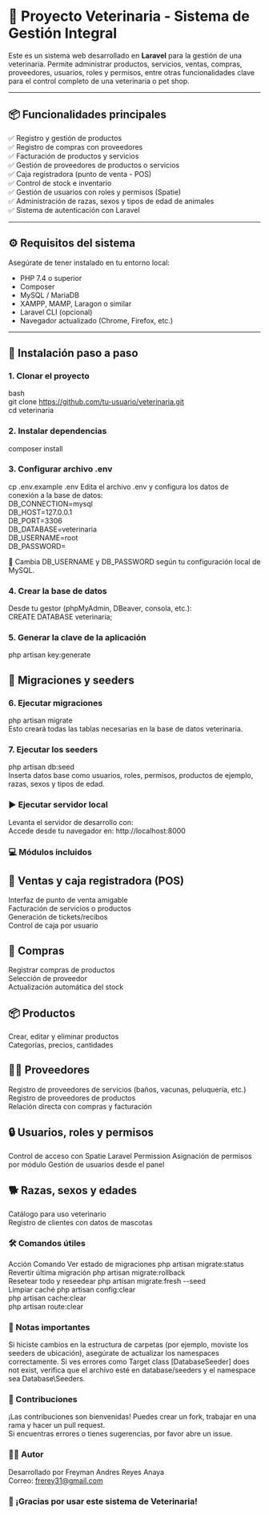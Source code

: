 # 🐶 Proyecto Veterinaria - Sistema de Gestión Integral

Este es un sistema web desarrollado en **Laravel** para la gestión de una veterinaria. Permite administrar productos, servicios, ventas, compras, proveedores, usuarios, roles y permisos, entre otras funcionalidades clave para el control completo de una veterinaria o pet shop.

---

## 📦 Funcionalidades principales

✅ Registro y gestión de productos  
✅ Registro de compras con proveedores  
✅ Facturación de productos y servicios  
✅ Gestión de proveedores de productos o servicios  
✅ Caja registradora (punto de venta - POS)  
✅ Control de stock e inventario  
✅ Gestión de usuarios con roles y permisos (Spatie)  
✅ Administración de razas, sexos y tipos de edad de animales  
✅ Sistema de autenticación con Laravel  

---

## ⚙️ Requisitos del sistema

Asegúrate de tener instalado en tu entorno local:

- PHP 7.4 o superior
- Composer
- MySQL / MariaDB
- XAMPP, MAMP, Laragon o similar
- Laravel CLI (opcional)
- Navegador actualizado (Chrome, Firefox, etc.)

---

## 🚀 Instalación paso a paso

### 1. Clonar el proyecto

bash<br>
git clone https://github.com/tu-usuario/veterinaria.git<br>
cd veterinaria<br>

### 2. Instalar dependencias

composer install<br>

### 3. Configurar archivo .env

cp .env.example .env
Edita el archivo .env y configura los datos de conexión a la base de datos:<br>
DB_CONNECTION=mysql<br>
DB_HOST=127.0.0.1<br>
DB_PORT=3306<br>
DB_DATABASE=veterinaria<br>
DB_USERNAME=root<br>
DB_PASSWORD=<br>

📝 Cambia DB_USERNAME y DB_PASSWORD según tu configuración local de MySQL.

### 4. Crear la base de datos

Desde tu gestor (phpMyAdmin, DBeaver, consola, etc.):<br>
CREATE DATABASE veterinaria;<br>

### 5. Generar la clave de la aplicación

php artisan key:generate<br>

## 📂 Migraciones y seeders

### 6. Ejecutar migraciones

php artisan migrate<br>
Esto creará todas las tablas necesarias en la base de datos veterinaria.<br>

### 7. Ejecutar los seeders

php artisan db:seed<br>
Inserta datos base como usuarios, roles, permisos, productos de ejemplo, razas, sexos y tipos de edad.

### ▶️ Ejecutar servidor local

Levanta el servidor de desarrollo con:<br>
Accede desde tu navegador en: http://localhost:8000<br>

### 💻 Módulos incluidos

## 🧾 Ventas y caja registradora (POS)

Interfaz de punto de venta amigable<br>
Facturación de servicios o productos<br>
Generación de tickets/recibos<br>
Control de caja por usuario<br>

## 🛒 Compras

Registrar compras de productos<br>
Selección de proveedor<br>
Actualización automática del stock<br>

## 📦 Productos

Crear, editar y eliminar productos<br>
Categorías, precios, cantidades<br>

## 🧑‍💼 Proveedores

Registro de proveedores de servicios (baños, vacunas, peluquería, etc.)<br>
Registro de proveedores de productos<br>
Relación directa con compras y facturación<br>

## 🔒 Usuarios, roles y permisos

Control de acceso con Spatie Laravel Permission
Asignación de permisos por módulo
Gestión de usuarios desde el panel

## 🐕 Razas, sexos y edades

Catálogo para uso veterinario<br>
Registro de clientes con datos de mascotas<br>

### 🛠️ Comandos útiles

Acción	Comando
Ver estado de migraciones	php artisan migrate:status<br>
Revertir última migración	php artisan migrate:rollback<br>
Resetear todo y reseedear	php artisan migrate:fresh --seed<br>
Limpiar caché	php artisan config:clear<br>
php artisan cache:clear<br>
php artisan route:clear<br>

### 📌 Notas importantes

Si hiciste cambios en la estructura de carpetas (por ejemplo, moviste los seeders de ubicación), asegúrate de actualizar los namespaces correctamente.
Si ves errores como Target class [DatabaseSeeder] does not exist, verifica que el archivo esté en database/seeders y el namespace sea Database\Seeders.

### 🤝 Contribuciones
¡Las contribuciones son bienvenidas! Puedes crear un fork, trabajar en una rama y hacer un pull request.<br>
Si encuentras errores o tienes sugerencias, por favor abre un issue.

### 👨‍💻 Autor

Desarrollado por Freyman Andres Reyes Anaya<br>
Correo: frerey31@gmail.com

### 🐾 ¡Gracias por usar este sistema de Veterinaria!

